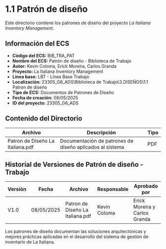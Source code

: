 # 1.1 Patrón de diseño

Este directorio contiene los patrones de diseño del proyecto *La Italiana Inventory Management*.

## Información del ECS

- **Código del ECS:** BIB_TRA_PAT  
- **Nombre del ECS:** Patrón de diseño - Biblioteca de Trabajo  
- **Autor:** Kevin Coloma, Erick Moreira, Carlos Granda
- **Proyecto:** La Italiana Inventory Management  
- **Línea base:** LBT - Línea Base Trabajo  
- **Localización:** 23305_G6_ADS\Biblioteca de Trabajo\3.DISEÑOS\1.1 Patron de diseño  
- **Tipo de ECS:** Documentos de Patrones de Diseño  
- **Fecha de creación:** 08/05/2025  
- **ID del proyecto:** 23305_G6_ADS  

## Contenido del Directorio

| Archivo | Descripción | Tipo |
|---------|-------------|------|
| Patron de Diseño La Italiana.pdf | Documentación de patrones de diseño aplicados al sistema | PDF |

## Historial de Versiones de Patrón de diseño - Trabajo

| Versión | Fecha | Archivo | Responsable | Aprobado por |
|---------|-------|---------|-------------|--------------|
| V1.0 | 08/05/2025 | Patron de Diseño La Italiana.pdf | Kevin Coloma | Erick Moreira y Carlos Granda |

Los patrones de diseño documentan las soluciones arquitectónicas y mejores prácticas aplicadas en el desarrollo del sistema de gestión de inventario de La Italiana.

